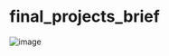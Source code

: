 # final_projects_brief

![image](https://user-images.githubusercontent.com/76536375/150705276-3117a01e-7c3e-4ff5-bf4a-397d1fb076d2.png)
